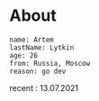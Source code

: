 # About

    name: Artem
    lastName: Lytkin
    age: 26
    from: Russia, Moscow
    reason: go dev

recent : 13.07.2021
